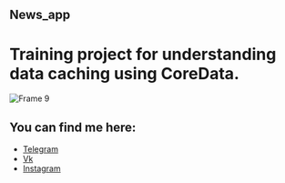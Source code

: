 ## News_app

# Training project for understanding data caching using CoreData.

![Frame 9](https://user-images.githubusercontent.com/61863469/117534739-72a4ff00-affb-11eb-885f-cdeb9d4b666e.png)

## You can find me here:

- [Telegram](https://t.me/katringht)
- [Vk](https://vk.com/katrin_tko)
- [Instagram](https://instagram.com/katringht?igshid=19ru0uv0dr6sf)
